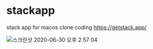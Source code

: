# stackapp

stack app for macos clone coding
https://getstack.app/

![스크린샷 2020-06-30 오후 2 57 04](https://user-images.githubusercontent.com/57607783/86088955-399a2500-bae2-11ea-9e50-3f275835f976.png)
